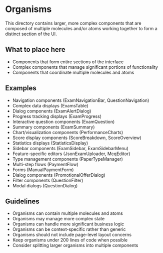 # Organisms

This directory contains larger, more complex components that are composed of multiple molecules and/or atoms working together to form a distinct section of the UI.

## What to place here

- Components that form entire sections of the interface
- Complex components that manage significant portions of functionality
- Components that coordinate multiple molecules and atoms

## Examples

- Navigation components (ExamNavigationBar, QuestionNavigation)
- Complex data displays (ExamsTable)
- Dialog components (ExamAlertDialog)
- Progress tracking displays (ExamProgress)
- Interactive question components (ExamQuestion)
- Summary components (ExamSummary)
- Chart/visualization components (PerformanceCharts)
- Score display components (ScoreBreakdown, ScoreOverview)
- Statistics displays (StatisticsDisplay)
- Sidebar components (ExamSidebar, ExamSidebarMenu)
- Feature-specific editors (JsonExamUploader, McqEditor)
- Type management components (PaperTypeManager)
- Multi-step flows (PaymentFlow)
- Forms (ManualPaymentForm)
- Dialog components (PromotionalOfferDialog)
- Filter components (QuestionFilter)
- Modal dialogs (QuestionDialog)

## Guidelines

- Organisms can contain multiple molecules and atoms
- Organisms may manage more complex state
- Organisms can handle more significant business logic
- Organisms can be context-specific rather than generic
- Organisms should not include page-level layout concerns
- Keep organisms under 200 lines of code when possible
- Consider splitting larger organisms into multiple components
